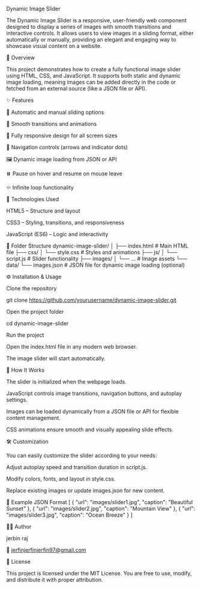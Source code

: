 Dynamic Image Slider

The Dynamic Image Slider is a responsive, user-friendly web component designed to display a series of images with smooth transitions and interactive controls. It allows users to view images in a sliding format, either automatically or manually, providing an elegant and engaging way to showcase visual content on a website.

🚀 Overview

This project demonstrates how to create a fully functional image slider using HTML, CSS, and JavaScript. It supports both static and dynamic image loading, meaning images can be added directly in the code or fetched from an external source (like a JSON file or API).

✨ Features

🔄 Automatic and manual sliding options

🎨 Smooth transitions and animations

📱 Fully responsive design for all screen sizes

🧭 Navigation controls (arrows and indicator dots)

🖼️ Dynamic image loading from JSON or API

⏸️ Pause on hover and resume on mouse leave

♾️ Infinite loop functionality

🧰 Technologies Used

HTML5 – Structure and layout

CSS3 – Styling, transitions, and responsiveness

JavaScript (ES6) – Logic and interactivity

📁 Folder Structure
dynamic-image-slider/
│
├── index.html          # Main HTML file
├── css/
│   └── style.css       # Styles and animations
├── js/
│   └── script.js       # Slider functionality
├── images/
│   └── ...             # Image assets
└── data/
    └── images.json     # JSON file for dynamic image loading (optional)

⚙️ Installation & Usage

Clone the repository

git clone https://github.com/yourusername/dynamic-image-slider.git


Open the project folder

cd dynamic-image-slider


Run the project

Open the index.html file in any modern web browser.

The image slider will start automatically.

🧠 How It Works

The slider is initialized when the webpage loads.

JavaScript controls image transitions, navigation buttons, and autoplay settings.

Images can be loaded dynamically from a JSON file or API for flexible content management.

CSS animations ensure smooth and visually appealing slide effects.

🛠️ Customization

You can easily customize the slider according to your needs:

Adjust autoplay speed and transition duration in script.js.

Modify colors, fonts, and layout in style.css.

Replace existing images or update images.json for new content.

📄 Example JSON Format
[
  {
    "url": "images/slider1.jpg",
    "caption": "Beautiful Sunset"
  },
  {
    "url": "images/slider2.jpg",
    "caption": "Mountain View"
  },
  {
    "url": "images/slider3.jpg",
    "caption": "Ocean Breeze"
  }
]

👨‍💻 Author

jerbin raj

📧 jerfinjerfinjerfin97@gmail.com

📝 License

This project is licensed under the MIT License.
You are free to use, modify, and distribute it with proper attribution.

